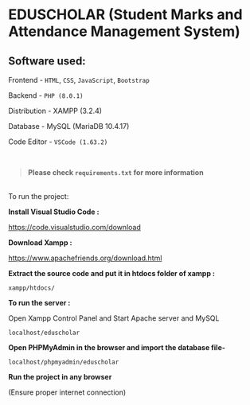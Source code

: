 # EDUSCHOLAR (Student Marks and Attendance Management System)

## Software used:

Frontend - `HTML`, `CSS`, `JavaScript`, `Bootstrap`

Backend - `PHP (8.0.1)`

Distribution - XAMPP (3.2.4)

Database - MySQL (MariaDB 10.4.17)

Code Editor - `VSCode (1.63.2)`

<br />

>**Please check `requirements.txt` for more information**

<br/>To run the project: 

**Install Visual Studio Code :** 

https://code.visualstudio.com/download
   

**Download Xampp :**

https://www.apachefriends.org/download.html 

**Extract the source code and put it in htdocs folder of xampp :** 

```
xampp/htdocs/
```

**To run the server :**

Open Xampp Control Panel and Start Apache server and MySQL

```
localhost/eduscholar
```

**Open PHPMyAdmin in the browser and import the database file-**

```
localhost/phpmyadmin/eduscholar
```

**Run the project in any browser**

(Ensure proper internet connection)

